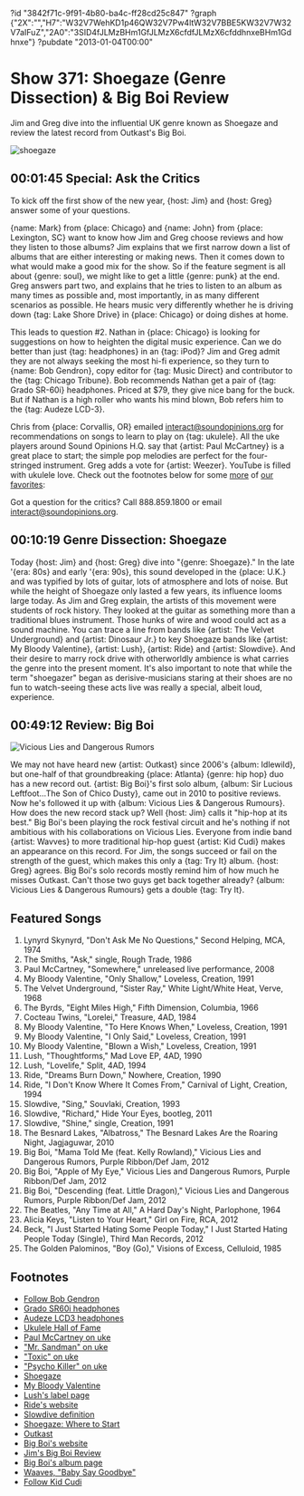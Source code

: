 ?id "3842f71c-9f91-4b80-ba4c-ff28cd25c847"
?graph {"2X":"","H7":"W32V7WehKD1p46QW32V7Pw4ltW32V7BBE5KW32V7W32V7aIFuZ","2A0":"3SID4fJLMzBHm1GfJLMzX6cfdfJLMzX6cfddhnxeBHm1Gdhnxe"}
?pubdate "2013-01-04T00:00"
# Show 371: Shoegaze (Genre Dissection) & Big Boi Review
Jim and Greg dive into the influential UK genre known as Shoegaze and review the latest record from Outkast's Big Boi.

![shoegaze](https://static.soundopinions.org/images/2012/shoegaze.jpg)

## 00:01:45 Special: Ask the Critics
To kick off the first show of the new year, {host: Jim} and {host: Greg} answer some of your questions.

{name: Mark} from {place: Chicago} and {name: John} from {place: Lexington, SC} want to know how Jim and Greg choose reviews and how they listen to those albums? Jim explains that we first narrow 
down a list of albums that are either interesting or making news. Then it comes down to what would make a good mix for the show. So if the feature segment is all about {genre: soul}, we might like to get a little {genre: punk} at the end. Greg answers part two, and explains that he tries to listen to an album as many times as possible and, most importantly, in as many different scenarios as possible. He hears music very differently whether he is driving down {tag: Lake Shore Drive} in {place: Chicago} or doing dishes at home.

This leads to question #2. Nathan in {place: Chicago} is looking for suggestions on how to heighten the digital music experience. Can we do better than just {tag: headphones} in an {tag: iPod}? Jim and Greg admit they are not always seeking the most hi-fi experience, so they turn to {name: Bob Gendron}, copy editor for {tag: Music Direct} and contributor to the {tag: Chicago Tribune}. Bob recommends Nathan get a pair of {tag: Grado SR-60i} headphones. Priced at $79, they give nice bang for the buck. But if Nathan is a high roller who wants his mind blown, Bob refers him to the {tag: Audeze LCD-3}.

Chris from {place: Corvallis, OR} emailed interact@soundopinions.org for recommendations on songs to learn to play on {tag: ukulele}. All the uke players around Sound Opinions H.Q. say that {artist: Paul McCartney} is a great place to start; the simple pop melodies are perfect for the four-stringed instrument. Greg adds a vote for {artist: Weezer}. YouTube is filled with ukulele love. Check out the footnotes below for some [more](http://www.youtube.com/watch?v=mAMWndHwT-U) of [our](http://www.youtube.com/watch?v=XWxxTph7ibU) [favorites](http://www.youtube.com/watch?v=dKpzCCuHDVY):

Got a question for the critics? Call 888.859.1800 or email interact@soundopinions.org.

## 00:10:19 Genre Dissection: Shoegaze
Today {host: Jim} and {host: Greg} dive into "{genre: Shoegaze}." In the late '{era: 80s} and early '{era: 90s}, this sound developed in the {place: U.K.} and was typified by lots of guitar, lots of atmosphere and lots of noise. But while the height of Shoegaze only lasted a few years, its influence looms large today. As Jim and Greg explain, the artists of this movement were students of rock history. They looked at the guitar as something more than a traditional blues instrument. Those hunks of wire and wood could act as a sound machine. You can trace a line from bands like {artist: The Velvet Underground} and {artist: Dinosaur Jr.} to key Shoegaze bands like {artist: My Bloody Valentine}, {artist: Lush}, {artist: Ride} and {artist: Slowdive}. And their desire to marry rock drive with otherworldly ambience is what carries the genre into the present moment. It's also important to note that while the term "shoegazer" began as derisive-musicians staring at their shoes are no fun to watch-seeing these acts live was really a special, albeit loud, experience.

## 00:49:12 Review: Big Boi
![Vicious Lies and Dangerous Rumors](https://static.soundopinions.org/assets/371/2A00.jpg)

We may not have heard new {artist: Outkast} since 2006's {album: Idlewild}, but one-half of that groundbreaking {place: Atlanta} {genre: hip hop} duo has a new record out. {artist: Big Boi}'s first solo album, {album: Sir Lucious Leftfoot...The Son of Chico Dusty}, came out in 2010 to positive reviews. Now he's followed it up with {album: Vicious Lies & Dangerous Rumours}. How does the new record stack up? Well {host: Jim} calls it "hip-hop at its best." Big Boi's been playing the rock festival circuit and he's nothing if not ambitious with his collaborations on Vicious Lies. Everyone from indie band {artist: Wavves} to more traditional hip-hop guest {artist: Kid Cudi} makes an appearance on this record. For Jim, the songs succeed or fail on the strength of the guest, which makes this only a {tag: Try It} album. {host: Greg} agrees. Big Boi's solo records mostly remind him of how much he misses Outkast. Can't those two guys get back together already? {album: Vicious Lies & Dangerous Rumours} gets a double {tag: Try It}.

## Featured Songs
1. Lynyrd Skynyrd, "Don't Ask Me No Questions," Second Helping, MCA, 1974
2. The Smiths, "Ask," single, Rough Trade, 1986
3. Paul McCartney, "Somewhere," unreleased live performance, 2008
4. My Bloody Valentine, "Only Shallow," Loveless, Creation, 1991
5. The Velvet Underground, "Sister Ray," White Light/White Heat, Verve, 1968
6. The Byrds, "Eight Miles High," Fifth Dimension, Columbia, 1966
7. Cocteau Twins, "Lorelei," Treasure, 4AD, 1984
8. My Bloody Valentine, "To Here Knows When," Loveless, Creation, 1991
9. My Bloody Valentine, "I Only Said," Loveless, Creation, 1991
10. My Bloody Valentine, "Blown a Wish," Loveless, Creation, 1991
11. Lush, "Thoughtforms," Mad Love EP, 4AD, 1990
12. Lush, "Lovelife," Split, 4AD, 1994
13. Ride, "Dreams Burn Down," Nowhere, Creation, 1990
14. Ride, "I Don't Know Where It Comes From," Carnival of Light, Creation, 1994
15. Slowdive, "Sing," Souvlaki, Creation, 1993
16. Slowdive, "Richard," Hide Your Eyes, bootleg, 2011
17. Slowdive, "Shine," single, Creation, 1991
18. The Besnard Lakes, "Albatross," The Besnard Lakes Are the Roaring Night, Jagjaguwar, 2010
19. Big Boi, "Mama Told Me (feat. Kelly Rowland)," Vicious Lies and Dangerous Rumors, Purple Ribbon/Def Jam, 2012
20. Big Boi, "Apple of My Eye," Vicious Lies and Dangerous Rumors, Purple Ribbon/Def Jam, 2012
21. Big Boi, "Descending (feat. Little Dragon)," Vicious Lies and Dangerous Rumors, Purple Ribbon/Def Jam, 2012
22. The Beatles, "Any Time at All," A Hard Day's Night, Parlophone, 1964
23. Alicia Keys, "Listen to Your Heart," Girl on Fire, RCA, 2012
24. Beck, "I Just Started Hating Some People Today," I Just Started Hating People Today (Single), Third Man Records, 2012
25. The Golden Palominos, "Boy (Go)," Visions of Excess, Celluloid, 1985

## Footnotes
- [Follow Bob Gendron](https://twitter.com/BobGendron25)
- [Grado SR60i headphones](http://www.gradolabs.com/page_headphones.php?item=f4ba8830232696b5f580bd531134b668)
- [Audeze LCD3 headphones](http://audeze.com/audeze-lcd3)
- [Ukulele Hall of Fame](http://www.ukulele.org/)
- [Paul McCartney on uke](http://www.youtube.com/watch?v=oTUDxOxt_DE)
- ["Mr. Sandman" on uke](http://www.youtube.com/watch?v=mAMWndHwT-U)
- ["Toxic" on uke](http://www.youtube.com/watch?v=XWxxTph7ibU)
- ["Psycho Killer" on uke](http://www.youtube.com/watch?v=dKpzCCuHDVY)
- [Shoegaze](http://www.allmusic.com/style/shoegaze-ma0000004454)
- [My Bloody Valentine](http://www.allmusic.com/artist/my-bloody-valentine-mn0000937003)
- [Lush's label page](http://4ad.com/artists/lush)
- [Ride's website](http://ridemusic.net/)
- [Slowdive definition](http://en.wikipedia.org/wiki/Slowdive)
- [Shoegaze: Where to Start](http://www.avclub.com/articles/where-to-start-with-the-enigmatic-music-known-as-s,84889/)
- [Outkast](http://www.outkast.com/)
- [Big Boi's website](http://www.bigboi.com/)
- [Jim's Big Boi Review](http://www.wbez.org/jderogatis/2010/07/album-review-big-boi-of-outkast-returns/28985)
- [Big Boi's album page](http://www.bigboi.com/music/)
- [Waaves, "Baby Say Goodbye"](http://www.youtube.com/watch?v=pJUYKIfLfmk)
- [Follow Kid Cudi](http://www.kidcudi.com/#!Twitter)
